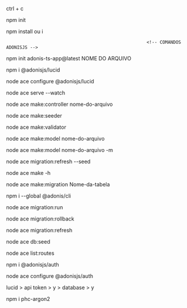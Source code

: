 <!-- ENCERRAR SERVIDOR -->  <!-- UNIVERSAL NODEJS -->
ctrl + c

<!-- CRIAR ARQUIVO EM NODEJS -->
npm init

<!-- INSTALAR BIBLIOTECA -->
npm install ou i


                                                         <!-- COMANDOS ADONISJS -->


<!-- CRIANDO PROJETO DE ADONIS -->
npm init adonis-ts-app@latest NOME DO ARQUIVO

<!-- DATABASE -->
npm i @adonisjs/lucid

<!-- CONFIGURAÇÃO -->
node ace configure @adonisjs/lucid

<!-- START SERVER ADONIS -->
node ace serve --watch

<!-- ARQUIVO DE CRIAÇÃO DE CONTROLLER DO ADONIS -->
node ace make:controller nome-do-arquivo

<!-- CRIAR ARQUIVOS PARA O PRE-CADASTRO DO BANCO DE DADOS -->
node ace make:seeder

<!-- CRIAR O VALIDATOR -->
node ace make:validator 

<!-- ARQUIVO DE CRIAÇÃO DE MODEL DO ADONIS -->
node ace make:model nome-do-arquivo

<!-- ARQUIVO DE CRIAÇÃO DE MODEL E MIGRATIONS JUNTOS DO ADONIS -->
node ace make:model nome-do-arquivo -m

<!-- CRIAR AS TABELAS COM O SEEDERS -->
node ace migration:refresh --seed

<!-- VISUALIZAR TODOS OS COMANDOS -->
node ace make -h

<!-- MIGRATION -->
node ace make:migration Nome-da-tabela

<!-- INSTALAÇÃO DO CLI -->
npm i --global @adonis/cli

<!-- EXECUTA MIGRATION -->
node ace migration:run

<!-- DESFAZER AS TABELAS CRIADAS ANTERIORMENTE -->
node ace migration:rollback

<!-- APAGA O BANCO DE DADOS E RODA TUDO DE NOVO -->
node ace migration:refresh

<!-- EXECUTAR TODOS OS SEEDERS -->
node ace db:seed

<!-- LISTAR TODAS AS ROTAS -->
node ace list:routes

<!-- INSTALANDO AUTENTICAÇÃO -->
npm i @adonisjs/auth

<!-- CONFIGURAÇÃO AUTENTICAÇÃO -->
node ace configure @adonisjs/auth

lucid > api token > y > database > y

<!-- pacote auth -->
npm i phc-argon2